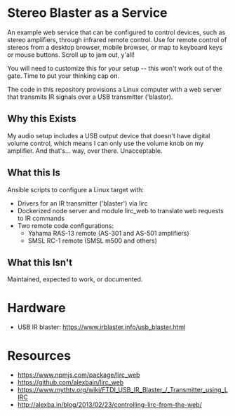 # Stereo Blaster as a Service
An example web service that can be configured to control devices, such as stereo amplifiers, through infrared remote control. Use for remote control of stereos from a desktop browser, mobile browser, or map to keyboard keys or mouse buttons. Scroll up to jam out, y'all!

You will need to customize this for your setup -- this won't work out of the gate. Time to put your thinking cap on.

The code in this repository provisions a Linux computer with a web server that transmits IR signals over a USB transmitter ('blaster).

## Why this Exists
My audio setup includes a USB output device that doesn't have digital volume control, which means I can only use the volume knob on my amplifier. And that's... way, over there. Unacceptable.

## What this Is
Ansible scripts to configure a Linux target with:

- Drivers for an IR transmitter ('blaster') via lirc
- Dockerized node server and module lirc_web to translate web requests to IR commands
- Two remote code configurations:
  - Yahama RAS-13 remote (AS-301 and AS-501 amplifiers)
  - SMSL RC-1 remote (SMSL m500 and others)

## What this Isn't
Maintained, expected to work, or documented.

# Hardware
- USB IR blaster: https://www.irblaster.info/usb_blaster.html

# Resources
- https://www.npmjs.com/package/lirc_web
- https://github.com/alexbain/lirc_web
- https://www.mythtv.org/wiki/FTDI_USB_IR_Blaster_/_Transmitter_using_LIRC
- http://alexba.in/blog/2013/02/23/controlling-lirc-from-the-web/
